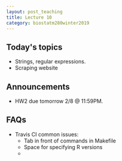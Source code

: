 ```yaml
---
layout: post_teaching
title: Lecture 10
category: biostatm280winter2019
---
```


## Today's topics

* Strings, regular expressions.  
* Scraping website

## Announcements

* HW2 due tomorrow 2/8 @ 11:59PM.

## FAQs

* Travis CI common issues:
	* Tab in front of commands in Makefile
	* Space for specifying R versions 
	* 






